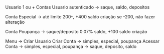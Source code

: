 Usuario 1 ou + Contas
		Usuario autenticado -> saque, saldo, depositos

Conta Especial ->	até limite 200-, +400 saldo criação
					        se -200, não fazer alteração
					
Conta Poupança -> saque/deposito 0.07% saldo, +100 saldo criação

Menu ->	Criar Usuario
		    Criar Conta -> simples, especial, poupança
        Acessar Conta -> simples, especial, poupança
                         -> saque, deposito, saldo
